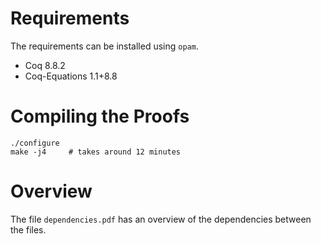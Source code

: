 # Requirements

The requirements can be installed using `opam`.

* Coq 8.8.2
* Coq-Equations 1.1+8.8

# Compiling the Proofs

```
./configure
make -j4     # takes around 12 minutes
```

# Overview

The file `dependencies.pdf` has an overview of the dependencies between the files.
